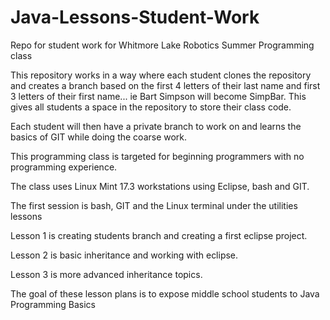 # Java-Lessons-Student-Work

Repo for student work for Whitmore Lake Robotics Summer Programming class

This repository works in a way where each student clones the repository and
creates a branch based on the first 4 letters of their last name and first 3
letters of their first name... ie Bart Simpson will become SimpBar.   This gives
all students a space in the repository to store their class code.

Each student will then have a private branch to work on and learns the basics
of GIT while doing the coarse work.

This programming class is targeted for beginning programmers with no
programming experience.

The class uses Linux Mint 17.3 workstations using Eclipse, bash and GIT.

  The first session is bash, GIT and the Linux terminal under the utilities lessons

  Lesson 1 is creating students branch and creating a first eclipse project.

  Lesson 2 is basic inheritance and working with eclipse.

  Lesson 3 is more advanced inheritance topics.

  The goal of these lesson plans is to expose middle school students to
  Java Programming Basics
